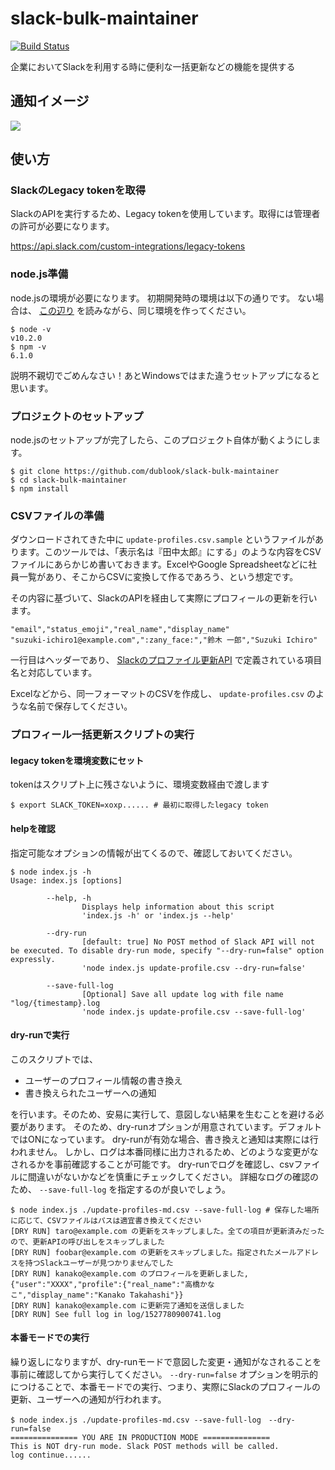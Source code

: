 # slack-bulk-maintainer
[![Build Status](https://travis-ci.com/dublook/slack-bulk-maintainer.svg?branch=master)](https://travis-ci.com/dublook/slack-bulk-maintainer)

企業においてSlackを利用する時に便利な一括更新などの機能を提供する

## 通知イメージ
![](https://i.imgur.com/OWcqOX8.png)

## 使い方
### SlackのLegacy tokenを取得
SlackのAPIを実行するため、Legacy tokenを使用しています。取得には管理者の許可が必要になります。

https://api.slack.com/custom-integrations/legacy-tokens

### node.js準備
node.jsの環境が必要になります。
初期開発時の環境は以下の通りです。
ない場合は、 [この辺り](https://qiita.com/akakuro43/items/600e7e4695588ab2958d) を読みながら、同じ環境を作ってください。
```
$ node -v
v10.2.0
$ npm -v
6.1.0
```

説明不親切でごめんなさい！あとWindowsではまた違うセットアップになると思います。

### プロジェクトのセットアップ
node.jsのセットアップが完了したら、このプロジェクト自体が動くようにします。

```
$ git clone https://github.com/dublook/slack-bulk-maintainer
$ cd slack-bulk-maintainer
$ npm install
```

### CSVファイルの準備
ダウンロードされてきた中に `update-profiles.csv.sample` というファイルがあります。このツールでは、「表示名は『田中太郎』にする」のような内容をCSVファイルにあらかじめ書いておきます。ExcelやGoogle Spreadsheetなどに社員一覧があり、そこからCSVに変換して作るであろう、という想定です。

その内容に基づいて、SlackのAPIを経由して実際にプロフィールの更新を行います。


```
"email","status_emoji","real_name","display_name"
"suzuki-ichiro1@example.com",":zany_face:","鈴木 一郎","Suzuki Ichiro"
```

一行目はヘッダーであり、 [Slackのプロファイル更新API](https://api.slack.com/methods/users.profile.set) で定義されている項目名と対応しています。

Excelなどから、同一フォーマットのCSVを作成し、 `update-profiles.csv` のような名前で保存してください。

### プロフィール一括更新スクリプトの実行
#### legacy tokenを環境変数にセット
tokenはスクリプト上に残さないように、環境変数経由で渡します
```
$ export SLACK_TOKEN=xoxp...... # 最初に取得したlegacy token
```

#### helpを確認
指定可能なオプションの情報が出てくるので、確認しておいてください。
```
$ node index.js -h
Usage: index.js [options]

        --help, -h
                Displays help information about this script
                'index.js -h' or 'index.js --help'

        --dry-run
                [default: true] No POST method of Slack API will not be executed. To disable dry-run mode, specify "--dry-run=false" option expressly.
                'node index.js update-profile.csv --dry-run=false'

        --save-full-log
                [Optional] Save all update log with file name "log/{timestamp}.log
                'node index.js update-profile.csv --save-full-log'
```

#### dry-runで実行
このスクリプトでは、
- ユーザーのプロフィール情報の書き換え
- 書き換えられたユーザーへの通知

を行います。そのため、安易に実行して、意図しない結果を生むことを避ける必要があります。
そのため、dry-runオプションが用意されています。デフォルトではONになっています。
dry-runが有効な場合、書き換えと通知は実際には行われません。
しかし、ログは本番同様に出力されるため、どのような変更がなされるかを事前確認することが可能です。
dry-runでログを確認し、csvファイルに間違いがないかなどを慎重にチェックしてください。
詳細なログの確認のため、 `--save-full-log` を指定するのが良いでしょう。

```
$ node index.js ./update-profiles-md.csv --save-full-log # 保存した場所に応じて、CSVファイルはパスは適宜書き換えてください
[DRY RUN] taro@example.com の更新をスキップしました。全ての項目が更新済みだったので、更新APIの呼び出しをスキップしました
[DRY RUN] foobar@example.com の更新をスキップしました。指定されたメールアドレスを持つSlackユーザーが見つかりませんでした
[DRY RUN] kanako@example.com のプロフィールを更新しました, {"user":"XXXX","profile":{"real_name":"高橋かなこ","display_name":"Kanako Takahashi"}}
[DRY RUN] kanako@example.com に更新完了通知を送信しました
[DRY RUN] See full log in log/1527780900741.log
```

#### 本番モードでの実行
繰り返しになりますが、dry-runモードで意図した変更・通知がなされることを事前に確認してから実行してください。
`--dry-run=false` オプションを明示的につけることで、本番モードでの実行、つまり、実際にSlackのプロフィールの更新、ユーザーへの通知が行われます。
```
$ node index.js ./update-profiles-md.csv --save-full-log　--dry-run=false
=============== YOU ARE IN PRODUCTION MODE ===============
This is NOT dry-run mode. Slack POST methods will be called.
log continue......
```
